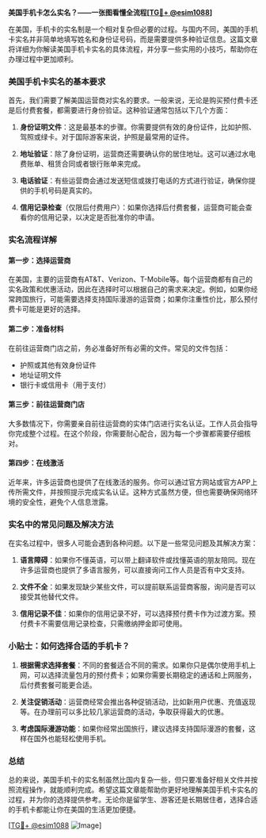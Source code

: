 **美国手机卡怎么实名？——一张图看懂全流程[[TG💪+ @esim1088](https://t.me/s/esim1088)]**

在美国，手机卡的实名制是一个相对复杂但必要的过程。与国内不同，美国的手机卡实名并非简单地填写姓名和身份证号码，而是需要提供多种验证信息。这篇文章将详细为你解读美国手机卡实名的具体流程，并分享一些实用的小技巧，帮助你在办理过程中更加顺利。

### 美国手机卡实名的基本要求

首先，我们需要了解美国运营商对实名的要求。一般来说，无论是购买预付费卡还是后付费套餐，都需要进行身份验证。这种验证通常包括以下几个方面：

1. **身份证明文件**：这是最基本的步骤。你需要提供有效的身份证件，比如护照、驾照或绿卡。对于国际游客来说，护照是最常用的证件。
   
2. **地址验证**：除了身份证明，运营商还需要确认你的居住地址。这可以通过水电费账单、租赁合同或者银行账单来完成。

3. **电话验证**：有些运营商会通过发送短信或拨打电话的方式进行验证，确保你提供的手机号码是真实的。

4. **信用记录检查**（仅限后付费用户）：如果你选择后付费套餐，运营商可能会查看你的信用记录，以决定是否批准你的申请。

### 实名流程详解

#### 第一步：选择运营商

在美国，主要的运营商有AT&T、Verizon、T-Mobile等。每个运营商都有自己的实名政策和优惠活动，因此在选择时可以根据自己的需求来决定。例如，如果你经常跨国旅行，可能需要选择支持国际漫游的运营商；如果你注重性价比，那么预付费卡可能是更好的选择。

#### 第二步：准备材料

在前往运营商门店之前，务必准备好所有必需的文件。常见的文件包括：

- 护照或其他有效身份证件
- 地址证明文件
- 银行卡或信用卡（用于支付）

#### 第三步：前往运营商门店

大多数情况下，你需要亲自前往运营商的实体门店进行实名认证。工作人员会指导你完成整个过程。在这个阶段，你需要耐心配合，因为每一个步骤都需要仔细核对。

#### 第四步：在线激活

近年来，许多运营商也提供了在线激活的服务。你可以通过官方网站或官方APP上传所需文件，并按照提示完成实名认证。这种方式虽然方便，但也需要确保网络环境的安全性，避免个人信息泄露。

### 实名中的常见问题及解决方法

在实名过程中，很多人可能会遇到各种问题。以下是一些常见问题及其解决方案：

1. **语言障碍**：如果你不懂英语，可以带上翻译软件或找懂英语的朋友陪同。现在许多运营商也提供了多语言服务，可以直接询问工作人员是否有中文支持。

2. **文件不全**：如果发现缺少某些文件，可以提前联系运营商客服，询问是否可以接受其他替代文件。

3. **信用记录不佳**：如果你的信用记录不好，可以选择预付费卡作为过渡方案。预付费卡不需要信用记录检查，只需缴纳押金即可使用。

### 小贴士：如何选择合适的手机卡？

1. **根据需求选择套餐**：不同的套餐适合不同的需求。如果你只是偶尔使用手机上网，可以选择流量包月的预付费卡；如果你需要长期稳定的通话和上网服务，后付费套餐可能更合适。

2. **关注促销活动**：运营商经常会推出各种促销活动，比如新用户优惠、充值返现等。在办理前可以多比较几家运营商的活动，争取获得最大的优惠。

3. **考虑国际漫游功能**：如果你经常出国旅行，建议选择支持国际漫游的套餐，这样在国外也能轻松使用手机。

### 总结

总的来说，美国手机卡的实名制虽然比国内复杂一些，但只要准备好相关文件并按照流程操作，就能顺利完成。希望这篇文章能帮助你更好地理解美国手机卡实名的过程，并为你的选择提供参考。无论你是留学生、游客还是长期居住者，选择合适的手机卡都能让你在美国的生活更加便捷。

[[TG💪+ @esim1088](https://t.me/s/esim1088) ![Image](https://i.postimg.cc/4NQfJmqS/Snipaste-2025-05-13-00-14-12.png)]